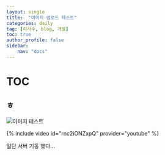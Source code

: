 ```yaml
---
layout: single
title:  "이미지 업로드 테스트"
categories: daily
tag: [리사수, blog, 개발]
toc: true
author_profile: false
sidebar:
    nav: "docs"
---
```

# TOC
## ㅎ

![이미지 테스트](../../images/83497_158585.jpg)

{% include video id="rnc2iONZxpQ" provider="youtube" %}

일단 서버 기동 했다...